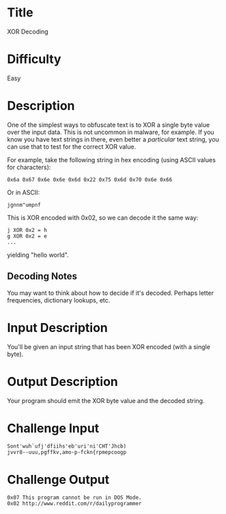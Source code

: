 # Title

XOR Decoding

# Difficulty

Easy

# Description

One of the simplest ways to obfuscate text is to XOR a single byte value over the input data. This is not uncommon in malware, for example. If you know you have text strings in there, even better a *particular* text string, you can use that to test for the correct XOR value.

For example, take the following string in hex encoding (using ASCII values for characters):

    0x6a 0x67 0x6e 0x6e 0x6d 0x22 0x75 0x6d 0x70 0x6e 0x66

Or in ASCII:

    jgnnm"umpnf

This is XOR encoded with 0x02, so we can decode it the same way:

    j XOR 0x2 = h
    g XOR 0x2 = e
    ...

yielding "hello world". 

## Decoding Notes

You may want to think about how to decide if it's decoded. Perhaps letter frequencies, dictionary lookups, etc. 

# Input Description

You'll be given an input string that has been XOR encoded (with a single byte). 

# Output Description

Your program should emit the XOR byte value and the decoded string. 

# Challenge Input

    Sont'wuh`ufj'dfiihs'eb'uri'ni'CHT'Jhcb)
    jvvr8--uuu,pgffkv,amo-p-fckn{rpmepcoogp

# Challenge Output

    0x07 This program cannot be run in DOS Mode.
    0x02 http://www.reddit.com/r/dailyprogrammer
    

